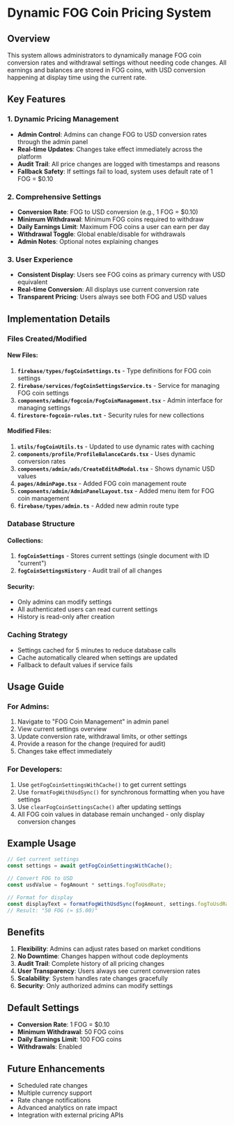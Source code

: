 # Dynamic FOG Coin Pricing System

## Overview
This system allows administrators to dynamically manage FOG coin conversion rates and withdrawal settings without needing code changes. All earnings and balances are stored in FOG coins, with USD conversion happening at display time using the current rate.

## Key Features

### 1. Dynamic Pricing Management
- **Admin Control**: Admins can change FOG to USD conversion rates through the admin panel
- **Real-time Updates**: Changes take effect immediately across the platform
- **Audit Trail**: All price changes are logged with timestamps and reasons
- **Fallback Safety**: If settings fail to load, system uses default rate of 1 FOG = $0.10

### 2. Comprehensive Settings
- **Conversion Rate**: FOG to USD conversion (e.g., 1 FOG = $0.10)
- **Minimum Withdrawal**: Minimum FOG coins required to withdraw
- **Daily Earnings Limit**: Maximum FOG coins a user can earn per day
- **Withdrawal Toggle**: Global enable/disable for withdrawals
- **Admin Notes**: Optional notes explaining changes

### 3. User Experience
- **Consistent Display**: Users see FOG coins as primary currency with USD equivalent
- **Real-time Conversion**: All displays use current conversion rate
- **Transparent Pricing**: Users always see both FOG and USD values

## Implementation Details

### Files Created/Modified

#### New Files:
1. **`firebase/types/fogCoinSettings.ts`** - Type definitions for FOG coin settings
2. **`firebase/services/fogCoinSettingsService.ts`** - Service for managing FOG coin settings
3. **`components/admin/fogcoin/FogCoinManagement.tsx`** - Admin interface for managing settings
4. **`firestore-fogcoin-rules.txt`** - Security rules for new collections

#### Modified Files:
1. **`utils/fogCoinUtils.ts`** - Updated to use dynamic rates with caching
2. **`components/profile/ProfileBalanceCards.tsx`** - Uses dynamic conversion rates
3. **`components/admin/ads/CreateEditAdModal.tsx`** - Shows dynamic USD values
4. **`pages/AdminPage.tsx`** - Added FOG coin management route
5. **`components/admin/AdminPanelLayout.tsx`** - Added menu item for FOG coin management
6. **`firebase/types/admin.ts`** - Added new admin route type

### Database Structure

#### Collections:
1. **`fogCoinSettings`** - Stores current settings (single document with ID "current")
2. **`fogCoinSettingsHistory`** - Audit trail of all changes

#### Security:
- Only admins can modify settings
- All authenticated users can read current settings
- History is read-only after creation

### Caching Strategy
- Settings cached for 5 minutes to reduce database calls
- Cache automatically cleared when settings are updated
- Fallback to default values if service fails

## Usage Guide

### For Admins:
1. Navigate to "FOG Coin Management" in admin panel
2. View current settings overview
3. Update conversion rate, withdrawal limits, or other settings
4. Provide a reason for the change (required for audit)
5. Changes take effect immediately

### For Developers:
1. Use `getFogCoinSettingsWithCache()` to get current settings
2. Use `formatFogWithUsdSync()` for synchronous formatting when you have settings
3. Use `clearFogCoinSettingsCache()` after updating settings
4. All FOG coin values in database remain unchanged - only display conversion changes

## Example Usage

```typescript
// Get current settings
const settings = await getFogCoinSettingsWithCache();

// Convert FOG to USD
const usdValue = fogAmount * settings.fogToUsdRate;

// Format for display
const displayText = formatFogWithUsdSync(fogAmount, settings.fogToUsdRate);
// Result: "50 FOG (≈ $5.00)"
```

## Benefits

1. **Flexibility**: Admins can adjust rates based on market conditions
2. **No Downtime**: Changes happen without code deployments
3. **Audit Trail**: Complete history of all pricing changes
4. **User Transparency**: Users always see current conversion rates
5. **Scalability**: System handles rate changes gracefully
6. **Security**: Only authorized admins can modify settings

## Default Settings
- **Conversion Rate**: 1 FOG = $0.10
- **Minimum Withdrawal**: 50 FOG coins
- **Daily Earnings Limit**: 100 FOG coins
- **Withdrawals**: Enabled

## Future Enhancements
- Scheduled rate changes
- Multiple currency support
- Rate change notifications
- Advanced analytics on rate impact
- Integration with external pricing APIs
